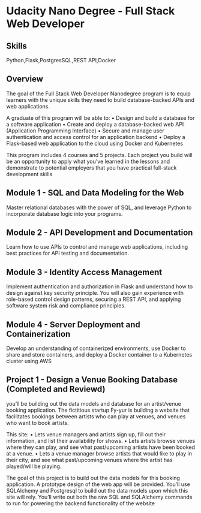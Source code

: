 # Udacity Nano Degree - Full Stack Web Developer 

## Skills

Python,Flask,PostgresSQL,REST API,Docker

## Overview

The goal of the Full Stack Web Developer Nanodegree program is to equip learners with the unique skills
they need to build database-backed APIs and web applications. 

A graduate of this program will be able to:
• Design and build a database for a software application
• Create and deploy a database-backed web API (Application Programming Interface)
• Secure and manage user authentication and access control for an application backend
• Deploy a Flask-based web application to the cloud using Docker and Kubernetes

This program includes 4 courses and 5 projects. Each project you build will be an opportunity to
apply what you’ve learned in the lessons and demonstrate to potential employers that you have practical
full-stack development skills

## Module 1 - SQL and Data Modeling for the Web
Master relational databases with the power of SQL, and leverage Python to incorporate database logic into your programs.

## Module 2 - API Development and Documentation
Learn how to use APIs to control and manage web applications, including best practices for API testing and documentation.

## Module 3 - Identity Access Management
Implement authentication and authorization in Flask and understand how to design against key security principle. You will also gain experience with role-based control design patterns, securing a REST API, and applying software system risk and compliance principles.

## Module 4 - Server Deployment and Containerization
Develop an understanding of containerized environments, use Docker to share and store containers, and deploy a Docker container to a Kubernetes cluster using AWS


## Project 1 - Design a Venue Booking Database (Completed and Reviewd)
you’ll be building out the data models and database for an artist/venue booking application. The fictitious
startup Fy-yur is building a website that facilitates bookings between artists who can play at venues, and venues who want to book artists.

This site:
• Lets venue managers and artists sign up, fill out their information, and list their availability for shows.
• Lets artists browse venues where they can play, and see what past/upcoming artists have been booked at a venue.
• Lets a venue manager browse artists that would like to play in their city, and see what past/upcoming venues where the artist
 has played/will be playing.

The goal of this project is to build out the data models for this booking application. A prototype design of the web app will be
provided. You’ll use SQLAlchemy and Postgresql to build out the data models upon which this site will rely. You’ll write out both the
raw SQL and SQLAlchemy commands to run for powering the backend functionality of the website
